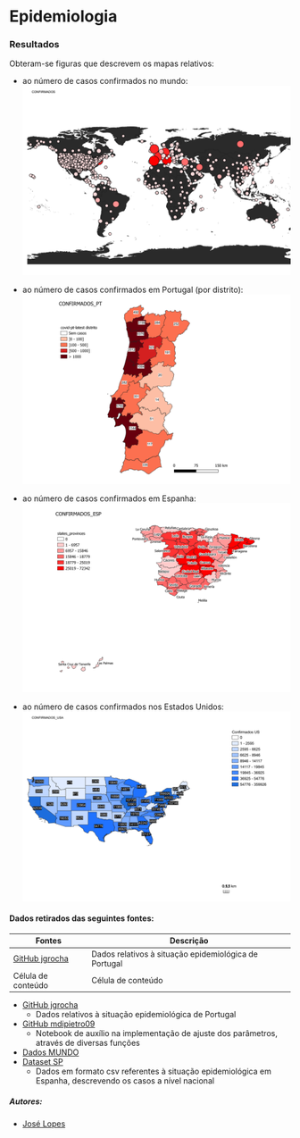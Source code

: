 # Epidemiologia






### Resultados
Obteram-se figuras que descrevem os mapas relativos:

- ao número de casos confirmados no mundo:
![confirmados_mundo](/COVID_19/figuras/confirmados_mundo.png)

- ao número de casos confirmados em Portugal (por distrito):
![confirmados_portugal](/COVID_19/figuras/confirmados_distrito.png)

- ao número de casos confirmados em Espanha:
![confirmados_espanha](/COVID_19/figuras/confirmados_esp.png)

- ao número de casos confirmados nos Estados Unidos:
![confirmados_usa](/COVID_19/figuras/confirmados_usa.png)


#### Dados retirados das seguintes fontes:

| Fontes  |  Descrição  |
| ------------------- | ------------------- |
|  [GitHub jgrocha](https://github.com/jgrocha/covid-pt) |  Dados relativos à situação epidemiológica de Portugal |
|  Célula de conteúdo |  Célula de conteúdo |

- [GitHub jgrocha](https://github.com/jgrocha/covid-pt)
  - Dados relativos à situação epidemiológica de Portugal
- [GitHub mdipietro09](https://github.com/mdipietro09/DataScience_ArtificialIntelligence_Utils/blob/master/time_series/example_parametric_fit.ipynb)
  - Notebook de auxílio na implementação de ajuste dos parâmetros, através de diversas funções
- [Dados MUNDO]()
- [Dataset SP](https://data.world/liz-friedman/covid-19-in-spain)
  - Dados em formato csv referentes à situação epidemiológica em Espanha, descrevendo os casos a nível nacional 


##### Autores:

- [José Lopes](https://github.com/a82207)
